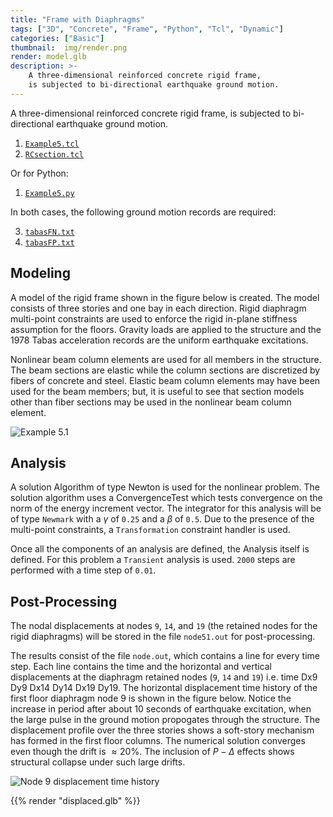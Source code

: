 ```yaml
---
title: "Frame with Diaphragms"
tags: ["3D", "Concrete", "Frame", "Python", "Tcl", "Dynamic"]
categories: ["Basic"]
thumbnail:  img/render.png
render: model.glb
description: >-
    A three-dimensional reinforced concrete rigid frame,
    is subjected to bi-directional earthquake ground motion.
---
```



A three-dimensional reinforced concrete rigid frame,
is subjected to bi-directional earthquake ground motion.

1.  [`Example5.tcl`](Example5.tcl)
2.  [`RCsection.tcl`](RCsection.tcl)

Or for Python:
1.  [`Example5.py`](Example5.py)

In both cases, the following ground motion records are required:

3.  [`tabasFN.txt`](tabasFN.txt)
4.  [`tabasFP.txt`](tabasFP.txt)


## Modeling

A model of the rigid frame shown in the
figure below is created. The model consists of three stories
and one bay in each direction. Rigid diaphragm multi-point constraints
are used to enforce the rigid in-plane stiffness assumption for the
floors. Gravity loads are applied to the structure and the 1978 Tabas
acceleration records are the uniform earthquake excitations.

Nonlinear beam column elements are used for all members in the
structure. The beam sections are elastic while the column sections are
discretized by fibers of concrete and steel. Elastic beam column
elements may have been used for the beam members; but, it is useful to
see that section models other than fiber sections may be used in the
nonlinear beam column element.

![Example 5.1](Example4.svg)


## Analysis

A solution Algorithm of type Newton is used for the nonlinear problem.
The solution algorithm uses a ConvergenceTest which tests convergence on
the norm of the energy increment vector. The integrator for this
analysis will be of type `Newmark` with a $\gamma$ of `0.25` and a $\beta$
of `0.5`. 
Due to the presence of the multi-point constraints, a
`Transformation` constraint handler is used. 

<!--
The equations are formed
using a sparse storage scheme which will perform pivoting during the
equation solving, so the System is SparseGeneral. As SparseGeneral will
perform it's own internal numbering of the equations, a Plain numberer
is used which simply assigns equation numbers to the degrees-of-freedom.
-->

Once all the components of an analysis are defined, the Analysis 
itself is defined. For this problem a `Transient` analysis is used.
`2000` steps are performed with a time step of `0.01`.

## Post-Processing

The nodal displacements at nodes `9`, `14`, and `19` (the retained nodes for
the rigid diaphragms) will be stored in the file `node51.out` for
post-processing.


The results consist of the file `node.out`, which contains a line for
every time step. Each line contains the time and the horizontal and
vertical displacements at the diaphragm retained nodes (`9`, `14` and `19`)
i.e. time Dx9 Dy9 Dx14 Dy14 Dx19 Dy19. The horizontal displacement time
history of the first floor diaphragm node 9 is shown in the
figure below. Notice the increase in period after about 10
seconds of earthquake excitation, when the large pulse in the ground
motion propogates through the structure. The displacement profile over
the three stories shows a soft-story mechanism has formed in the first
floor columns. The numerical solution converges even though the drift is
$\approx 20 \%$. The inclusion of $P-\Delta$ effects shows structural
collapse under such large drifts.

![Node 9 displacement time history](RigidFrameDisp.svg)


{{% render "displaced.glb" %}}

